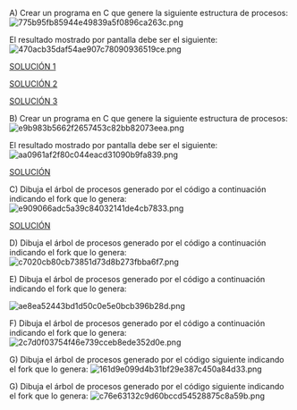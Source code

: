 A)	Crear un programa en C que genere la siguiente estructura de procesos: 
![775b95fb85944e49839a5f0896ca263c.png](_resources/775b95fb85944e49839a5f0896ca263c.png)

El resultado mostrado por pantalla debe ser el siguiente: 
![470acb35daf54ae907c78090936519ce.png](_resources/470acb35daf54ae907c78090936519ce.png)


[SOLUCIÓN 1](_resources/ejercicio_a1.c)

[SOLUCIÓN 2](_resources/ejercicio_a2.c)

[SOLUCIÓN 3](_resources/ejercicio_a3.c) 
 
B)	Crear un programa en C que genere la siguiente estructura de procesos: 
![e9b983b5662f2657453c82bb82073eea.png](_resources/e9b983b5662f2657453c82bb82073eea.png)

El resultado mostrado por pantalla debe ser el siguiente: 
![aa0961af2f80c044eacd31090b9fa839.png](_resources/aa0961af2f80c044eacd31090b9fa839.png)

[SOLUCIÓN](_resources/ejercicio_b.c)

C) Dibuja el árbol de procesos generado por el código a continuación indicando el fork que lo genera:
![e909066adc5a39c84032141de4cb7833.png](_resources/e909066adc5a39c84032141de4cb7833.png)

[SOLUCIÓN](_resources/ejercicio_c.png)

D) Dibuja el árbol de procesos generado por el código a continuación indicando el fork que lo genera:
 ![c7020cb80cb73851d73d8b273fbba6f7.png](_resources/c7020cb80cb73851d73d8b273fbba6f7.png)

E) Dibuja el árbol de procesos generado por el código a continuación indicando el fork que lo genera:

![ae8ea52443bd1d50c0e5e0bcb396b28d.png](_resources/ae8ea52443bd1d50c0e5e0bcb396b28d.png)

F) Dibuja el árbol de procesos generado por el código a continuación indicando el fork que lo genera:
![2c7d0f03754f46e739cceb8ede352d0e.png](_resources/2c7d0f03754f46e739cceb8ede352d0e.png)

G)	Dibuja el árbol de procesos generado por el código siguiente indicando el fork que lo genera:
![161d9e099d4b31bf29e387c450a84d33.png](_resources/161d9e099d4b31bf29e387c450a84d33.png)

G)	Dibuja el árbol de procesos generado por el código siguiente indicando el fork que lo genera:
![c76e63132c9d60bccd54528875c8a59b.png](_resources/c76e63132c9d60bccd54528875c8a59b.png)